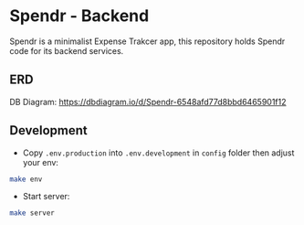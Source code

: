 # Spendr - Backend

Spendr is a minimalist Expense Trakcer app, this repository holds Spendr code for its backend services.

## ERD
DB Diagram: https://dbdiagram.io/d/Spendr-6548afd77d8bbd6465901f12

## Development

- Copy `.env.production` into `.env.development` in `config` folder then adjust your env:
```bash
make env
```

- Start server:
```bash
make server
```
